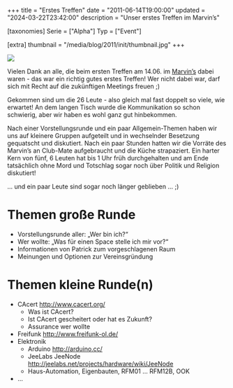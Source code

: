 +++
title = "Erstes Treffen"
date = "2011-06-14T19:00:00"
updated = "2024-03-22T23:42:00"
description = "Unser erstes Treffen im Marvin’s"

[taxonomies]
Serie = ["Alpha"]
Typ = ["Event"]

[extra]
thumbnail = "/media/blog/2011/init/thumbnail.jpg"
+++

![](../../../media/blog/2011/init/marvins_entrance.jpg)

Vielen Dank an alle, die beim ersten Treffen am 14.06. im [Marvin’s](http://www.marvins.de/) dabei waren - das war ein
richtig gutes erstes Treffen! Wer nicht dabei war, darf sich mit Recht auf die zukünftigen Meetings freuen ;)

Gekommen sind um die 26 Leute - also gleich mal fast doppelt so viele, wie erwartet! An dem langen Tisch wurde die Kommunikation so schon schwierig, aber wir haben es wohl ganz gut hinbekommen.

Nach einer Vorstellungsrunde und ein paar Allgemein-Themen haben wir uns auf kleinere Gruppen aufgeteilt und in wechselnder Besetzung gequatscht und diskutiert. Nach ein paar Stunden hatten wir die Vorräte des Marvin’s an Club-Mate aufgebraucht und die Küche strapaziert. Ein harter Kern von fünf, 6 Leuten hat bis 1 Uhr früh durchgehalten und am Ende tatsächlich ohne Mord und Totschlag sogar noch über Politik und Religion diskutiert!

... und ein paar Leute sind sogar noch länger geblieben ... ;)

# Themen große Runde

* Vorstellungsrunde aller: „Wer bin ich?“
* Wer wollte: „Was für einen Space stelle ich mir vor?“
* Informationen von Patrick zum vorgeschlagenen Raum
* Meinungen und Optionen zur Vereinsgründung

# Themen kleine Runde(n)

* CAcert http://www.cacert.org/
    * Was ist CAcert?
    * Ist CAcert gescheitert oder hat es Zukunft?
    * Assurance wer wollte
* Freifunk http://www.freifunk-ol.de/
* Elektronik
    * Arduino http://arduino.cc/
    * JeeLabs JeeNode http://jeelabs.net/projects/hardware/wiki/JeeNode
    * Haus-Automation, Eigenbauten, RFM01 ... RFM12B, OOK
* ...
